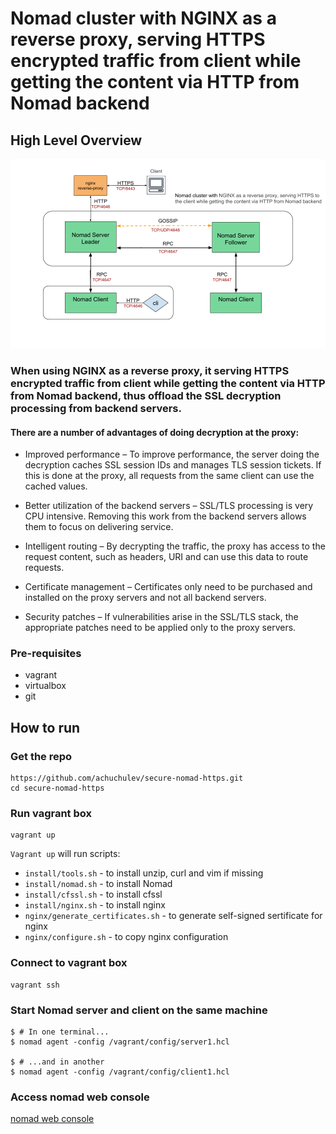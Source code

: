 # Nomad cluster with NGINX as a reverse proxy, serving HTTPS encrypted traffic from client while getting the content via HTTP from Nomad backend

## High Level Overview

<img src="diagrams/nginx-reverse-proxy-nomad.png" />

### When using NGINX as a reverse proxy, it serving HTTPS encrypted traffic from client while getting the content via HTTP from Nomad backend, thus offload the SSL decryption processing from backend servers. 

#### There are a number of advantages of doing decryption at the proxy:

- Improved performance – To improve performance, the server doing the decryption caches SSL session IDs and manages TLS session tickets. If this is done at the proxy, all requests from the same client can use the cached values.

- Better utilization of the backend servers – SSL/TLS processing is very CPU intensive. Removing this work from the backend servers allows them to focus on delivering service.

- Intelligent routing – By decrypting the traffic, the proxy has access to the request content, such as headers, URI and can use this data to route requests.

- Certificate management – Certificates only need to be purchased and installed on the proxy servers and not all backend servers.

- Security patches – If vulnerabilities arise in the SSL/TLS stack, the appropriate patches need to be applied only to the proxy servers.

### Pre-requisites

- vagrant
- virtualbox
- git

## How to run

### Get the repo

```
https://github.com/achuchulev/secure-nomad-https.git
cd secure-nomad-https
```

### Run vagrant box

```
vagrant up
```

`Vagrant up` will run scripts:

- `install/tools.sh` - to install unzip, curl and vim if missing
- `install/nomad.sh` - to install Nomad
- `install/cfssl.sh` - to install cfssl
- `install/nginx.sh` - to install nginx
- `nginx/generate_certificates.sh` - to generate self-signed sertificate for nginx 
- `nginx/configure.sh` - to copy nginx configuration

### Connect to vagrant box

```
vagrant ssh
```

### Start Nomad server and client on the same machine

```
$ # In one terminal...
$ nomad agent -config /vagrant/config/server1.hcl

$ # ...and in another
$ nomad agent -config /vagrant/config/client1.hcl
```

### Access nomad web console

[nomad web console](https://localhost:8443)
